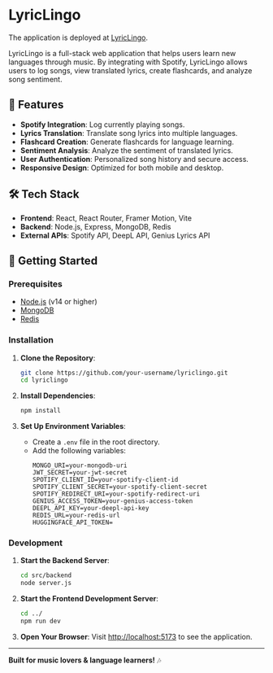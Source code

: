 # LyricLingo

The application is deployed at [LyricLingo](https://lyriclingo.vercel.app/).

LyricLingo is a full-stack web application that helps users learn new languages through music. By integrating with Spotify, LyricLingo allows users to log songs, view translated lyrics, create flashcards, and analyze song sentiment.

## 🌟 Features

- **Spotify Integration**: Log currently playing songs.
- **Lyrics Translation**: Translate song lyrics into multiple languages.
- **Flashcard Creation**: Generate flashcards for language learning.
- **Sentiment Analysis**: Analyze the sentiment of translated lyrics.
- **User Authentication**: Personalized song history and secure access.
- **Responsive Design**: Optimized for both mobile and desktop.

## 🛠️ Tech Stack

- **Frontend**: React, React Router, Framer Motion, Vite
- **Backend**: Node.js, Express, MongoDB, Redis
- **External APIs**: Spotify API, DeepL API, Genius Lyrics API

## 🚀 Getting Started

### Prerequisites

- [Node.js](https://nodejs.org) (v14 or higher)
- [MongoDB](https://www.mongodb.com)
- [Redis](https://redis.io)

### Installation

1. **Clone the Repository**:
   ```bash
   git clone https://github.com/your-username/lyriclingo.git
   cd lyriclingo
   ```

2. **Install Dependencies**:
   ```bash
   npm install
   ```

3. **Set Up Environment Variables**:
   - Create a `.env` file in the root directory.
   - Add the following variables:
     ```env
     MONGO_URI=your-mongodb-uri
     JWT_SECRET=your-jwt-secret
     SPOTIFY_CLIENT_ID=your-spotify-client-id
     SPOTIFY_CLIENT_SECRET=your-spotify-client-secret
     SPOTIFY_REDIRECT_URI=your-spotify-redirect-uri
     GENIUS_ACCESS_TOKEN=your-genius-access-token
     DEEPL_API_KEY=your-deepl-api-key
     REDIS_URL=your-redis-url
     HUGGINGFACE_API_TOKEN=

     ```

### Development

1. **Start the Backend Server**:
   ```bash
   cd src/backend
   node server.js
   ```

2. **Start the Frontend Development Server**:
   ```bash
   cd ../
   npm run dev
   ```

3. **Open Your Browser**:
   Visit [http://localhost:5173](http://localhost:5173) to see the application.


---

**Built for music lovers & language learners!** 🎶